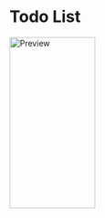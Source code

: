 # Todo List 


<img src="https://github.com/haseeb-pjr/Android_Todo-List/blob/master/todo%20app%20prev.gif" alt="Preview" width="150" height="300">

